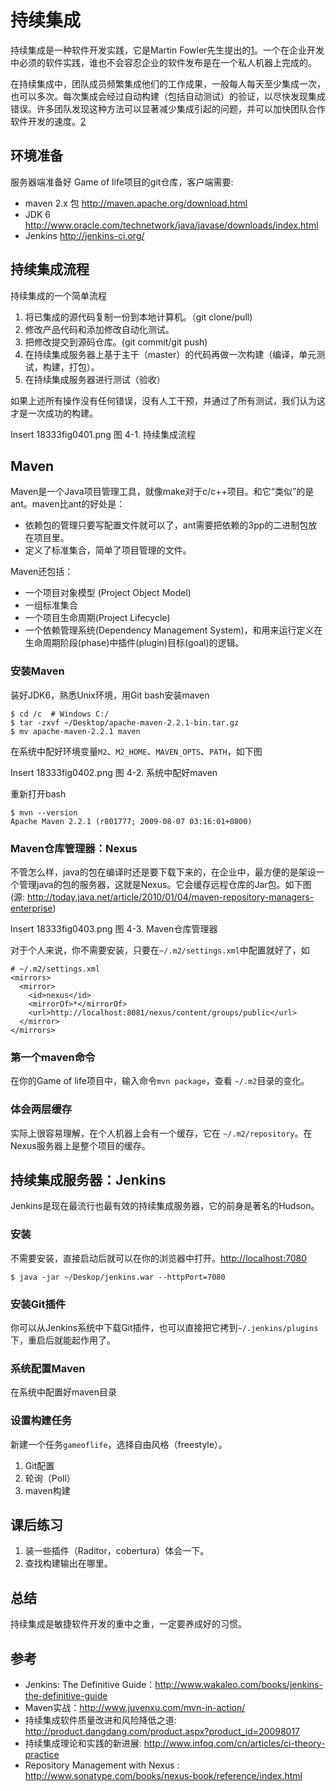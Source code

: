 # 持续集成 #

持续集成是一种软件开发实践，它是Martin Fowler先生提出的[1]。一个在企业开发中必须的软件实践，谁也不会容忍企业的软件发布是在一个私人机器上完成的。

在持续集成中，团队成员频繁集成他们的工作成果，一般每人每天至少集成一次，也可以多次。每次集成会经过自动构建（包括自动测试）的验证，以尽快发现集成错误。许多团队发现这种方法可以显著减少集成引起的问题，并可以加快团队合作软件开发的速度。[2]

## 环境准备 ##
服务器端准备好 Game of life项目的git仓库，客户端需要:

 * maven 2.x 包 <http://maven.apache.org/download.html>
 * JDK 6 <http://www.oracle.com/technetwork/java/javase/downloads/index.html>
 * Jenkins <http://jenkins-ci.org/>

## 持续集成流程 ##
持续集成的一个简单流程

 1. 将已集成的源代码复制一份到本地计算机。（git clone/pull)
 2. 修改产品代码和添加修改自动化测试。
 3. 把修改提交到源码仓库。(git commit/git push)
 4. 在持续集成服务器上基于主干（master）的代码再做一次构建（编译，单元测试，构建，打包）。
 5. 在持续集成服务器进行测试（验收）
 
如果上述所有操作没有任何错误，没有人工干预，并通过了所有测试，我们认为这才是一次成功的构建。

Insert 18333fig0401.png 
图 4-1. 持续集成流程

## Maven ##
Maven是一个Java项目管理工具，就像make对于c/c++项目。和它“类似”的是ant。maven比ant的好处是：
 * 依赖包的管理只要写配置文件就可以了，ant需要把依赖的3pp的二进制包放在项目里。
 * 定义了标准集合，简单了项目管理的文件。

Maven还包括：
 * 一个项目对象模型 (Project Object Model)
 * 一组标准集合
 * 一个项目生命周期(Project Lifecycle)
 * 一个依赖管理系统(Dependency Management System)，和用来运行定义在生命周期阶段(phase)中插件(plugin)目标(goal)的逻辑。

### 安装Maven ###
装好JDK6，熟悉Unix环境，用Git bash安装maven

	$ cd /c  # Windows C:/
	$ tar -zxvf ~/Desktop/apache-maven-2.2.1-bin.tar.gz
	$ mv apache-maven-2.2.1 maven
	
在系统中配好环境变量`M2`、`M2_HOME`、`MAVEN_OPTS`、`PATH`，如下图

Insert 18333fig0402.png 
图 4-2. 系统中配好maven

重新打开bash

	$ mvn --version
	Apache Maven 2.2.1 (r801777; 2009-08-07 03:16:01+0800)

### Maven仓库管理器：Nexus ###
不管怎么样，java的包在编译时还是要下载下来的，在企业中，最方便的是架设一个管理java的包的服务器，这就是Nexus。它会缓存远程仓库的Jar包。如下图 (源: http://today.java.net/article/2010/01/04/maven-repository-managers-enterprise)

Insert 18333fig0403.png 
图 4-3. Maven仓库管理器

对于个人来说，你不需要安装，只要在`~/.m2/settings.xml`中配置就好了，如

	# ~/.m2/settings.xml
	<mirrors>
	  <mirror>
	    <id>nexus</id>
		<mirrorOf>*</mirrorOf>
		<url>http://localhost:8081/nexus/content/groups/public</url>
      </mirror>
	</mirrors>
	
### 第一个maven命令 ###
在你的Game of life项目中，输入命令`mvn package`，查看 `~/.m2`目录的变化。

### 体会两层缓存 ###
实际上很容易理解，在个人机器上会有一个缓存，它在 `~/.m2/repository`。在Nexus服务器上是整个项目的缓存。

## 持续集成服务器：Jenkins ##
Jenkins是现在最流行也最有效的持续集成服务器，它的前身是著名的Hudson。

### 安装 ###
不需要安装，直接启动后就可以在你的浏览器中打开。<http://localhost:7080>

	$ java -jar ~/Deskop/jenkins.war --httpPort=7080
	
### 安装Git插件 ###
你可以从Jenkins系统中下载Git插件，也可以直接把它拷到`~/.jenkins/plugins`下，重启后就能起作用了。

### 系统配置Maven ###
在系统中配置好maven目录

### 设置构建任务 ###
新建一个任务`gameoflife`，选择自由风格（freestyle）。

  1. Git配置
  2. 轮询（Poll）
  3. maven构建

## 课后练习 ##
 1. 装一些插件（Raditor，cobertura）体会一下。
 2. 查找构建输出在哪里。
 
## 总结 ##
持续集成是敏捷软件开发的重中之重，一定要养成好的习惯。
 
## 参考 ##
 * Jenkins: The Definitive Guide：<http://www.wakaleo.com/books/jenkins-the-definitive-guide>
 * Maven实战：<http://www.juvenxu.com/mvn-in-action/>
 * 持续集成软件质量改进和风险降低之道: <http://product.dangdang.com/product.aspx?product_id=20098017>
 * 持续集成理论和实践的新进展: <http://www.infoq.com/cn/articles/ci-theory-practice>
 * Repository Management with Nexus : <http://www.sonatype.com/books/nexus-book/reference/index.html>
 
 [1]: <http://martinfowler.com/articles/continuousIntegration.html>
 [2]: <http://www.infoq.com/cn/articles/ci-theory-practice>
